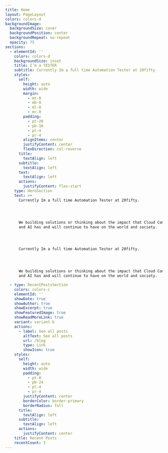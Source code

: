 ```yaml
---
title: Home
layout: PageLayout
colors: colors-d
backgroundImage:
  backgroundSize: cover
  backgroundPosition: center
  backgroundRepeat: no-repeat
  opacity: 75
sections:
  - elementId: ''
    colors: colors-d
    backgroundSize: inset
    title: I’m a TESTER
    subtitle: Currently Im a full time Automation Tester at 20fifty
    styles:
      self:
        height: auto
        width: wide
        margin:
          - mt-0
          - mb-0
          - ml-0
          - mr-0
        padding:
          - pt-20
          - pb-10
          - pl-4
          - pr-4
        alignItems: center
        justifyContent: center
        flexDirection: col-reverse
      title:
        textAlign: left
      subtitle:
        textAlign: left
      text:
        textAlign: left
      actions:
        justifyContent: flex-start
    type: HeroSection
    text: >+
      Currently Im a full time Automation Tester at 20fifty. 




      We building solutions or thinking about the impact that Cloud Computing
      and AI has and will continue to have on the world and society.




      Currently Im a full time Automation Tester at 20fifty. 




      We building solutions or thinking about the impact that Cloud Computing
      and AI has and will continue to have on the world and society.

  - type: RecentPostsSection
    colors: colors-c
    elementId: ''
    showDate: true
    showAuthor: true
    showExcerpt: true
    showFeaturedImage: true
    showReadMoreLink: true
    variant: variant-b
    actions:
      - label: See all posts
        altText: See all posts
        url: /blog
        type: Link
        showIcon: true
    styles:
      self:
        height: auto
        width: wide
        padding:
          - pt-0
          - pb-24
          - pl-4
          - pr-4
        justifyContent: center
        borderColor: border-primary
        borderRadius: full
      title:
        textAlign: left
      subtitle:
        textAlign: left
      actions:
        justifyContent: center
    title: Recent Posts
    recentCount: 3
---
```

